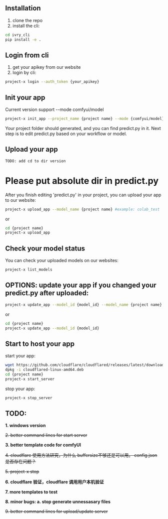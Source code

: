 ## Installation
1. clone the repo
2. install the cli:
```bash
cd ivry_cli
pip install -e .
```

## Login from cli
1. get your apikey from our website
2. login by cli:
```bash
project-x login --auth_token {your_apikey}
```

## Init your app
Current version support --mode comfyui/model
```bash
project-x init_app --project_name {project name} --mode {comfyui/model} #example: project-x init_app --project_name colab_test --mode model
```

Your project folder should generated, and you can find predict.py in it. Next step is to edit predict.py based on your workflow or model.


## Upload your app
`TODO: add cd to dir version`
# Please put absolute dir in predict.py #
After you finish editing 'predict.py' in your project, you can upload your app to our website:
```bash
project-x upload_app --model_name {project name} #example: colab_test
```
or
```bash
cd {project name}
project-x upload_app
```

## Check your model status
You can check your uploaded models on our websites:
```bash
project-x list_models
```
## OPTIONS: update your app if you changed your predict.py after uploaded:
```bash
project-x update_app --model_id {model_id} --model_name {project name} #example: project-x update_app --model_id ivrymodel67 --model_name colab_test
```
or
```bash
cd {project name}
project-x update_app --model_id {model_id}
```


## Start to host your app
start your app:
```bash
wget https://github.com/cloudflare/cloudflared/releases/latest/download/cloudflared-linux-amd64.deb
dpkg -i cloudflared-linux-amd64.deb
cd {project name}
project-x start_server
```
stop your app:
```bash
project-x stop_server
```

## TODO:
**1. windows version**

~~2. better command lines for start server~~

**3. better template code for comfyUI**

~~4. cloudflare 使用方法研究，为什么 buffersize不够还是可以用。 config.json 是否存在问题？~~

~~5. project-x stop~~

**6. cloudflare 验证，cloudflare 调用用户本机验证**
   
**7. more templates to test**
   
**8. minor bugs: a. stop generate unnessasary files**

~~9. better command lines for upload/update server~~
